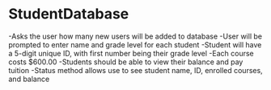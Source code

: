 # StudentDatabase
-Asks the user how many new users will be added to database
-User will be prompted to enter name and grade level for each student
-Student will have a 5-digit unique ID, with first number being their grade level
-Each course costs $600.00
-Students should be able to view their balance and pay tuition
-Status method allows use to see student name, ID, enrolled courses, and balance
